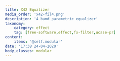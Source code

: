 ```yaml
---
title: X42 Equalizer
media_order: 'x42-fil4.png'
description: '4 band parametric equalizer'
taxonomy:
    category: effect
    tag: [free-software,effect,fx-filter,ucase-pr]
content:
    items: '@self.modular'
date: '17:38 24-04-2020'
body_classes: modular
---
```


